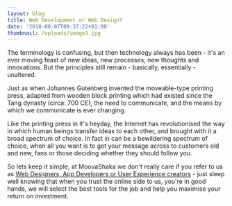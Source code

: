 ```yaml
---
layout: blog
title: Web Development or Web Design?
date: '2018-08-07T09:37:22+01:00'
thumbnail: /uploads/image3.jpg
---
```

The terminology is confusing, but then technology always has been - it's an ever moving feast of new ideas, new processes, new thoughts and innovations. But the principles still remain - basically, essentially - unaltered.

Just as when Johannes Gutenberg invented the moveable-type printing press, adapted from wooden block printing which had existed since the Tang dynasty (circa: 700 CE), the need to communicate, and the means by which we communicate is ever changing.

Like the printing press in it's heyday, the Internet has revolutionised the way in which human beings transfer ideas to each other, and brought with it a broad spectrum of choice. In fact in can be a bewildering spectrum of choice, when all you want is to get your message across to customers old and new, fans or those deciding whether they should follow you.

So lets keep it simple, at MoovaShaka we don't really care if you refer to us as [Web Designers, App Developers or User Experience creators](https:www.moovashaka.co.uk) -  just sleep well knowing that when you trust the online side to us, you're in good hands, we will select the best tools for the job and help you maximise your return on investment.
